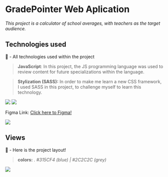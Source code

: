# GradePointer Web Aplication
_This project is a calculator of school averages, with teachers as the target audience._


## Technologies used
📌 - All technologies used within the project

> **JavaScript**: In this project, the JS programming language was used to review content for future specializations within the language. 

> **Stylization (SASS):** In order to make me learn a new CSS framework, I used SASS in this project, to challenge myself to learn this technology.

<img src="https://img.shields.io/badge/javascript-%23323330.svg?style=for-the-badge&logo=javascript&logoColor=%23F7DF1E"> <img src="https://img.shields.io/badge/SASS-hotpink.svg?style=for-the-badge&logo=SASS&logoColor=white">


Figma Link: [Click here to Figma! ](https://www.figma.com/file/kCBl7bQBRfEibv1Y62xKmY/GradePointer?type=design&node-id=0%3A1&mode=design&t=xX0TbGPy00WnUWrP-1)

<img src="https://img.shields.io/badge/figma-%23F24E1E.svg?style=for-the-badge&logo=figma&logoColor=white">

## Views
📌 - Here is the project layout!

> **colors:** _. #315CF4 (blue) | #2C2C2C (grey)_ 

<img src="https://github.com/ihorrandev/gradePointer/assets/92957629/f66fc58d-032e-4f4f-86b1-ab09af5caba2">
